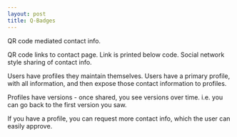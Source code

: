 ```yaml
---
layout: post
title: Q-Badges
---
```


QR code mediated contact info.

QR code links to contact page.
Link is printed below code.
Social network style sharing of contact info.

Users have profiles they maintain themselves.
Users have a primary profile, with all information,
and then expose those contact information to profiles.

Profiles have versions - once shared, you see versions over time.
i.e. you can go back to the first version you saw.

If you have a profile, you can request more contact info,
which the user can easily approve.
